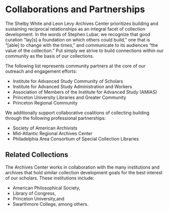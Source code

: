 <h1>Collaborations and Partnerships</h1>
<p>The Shelby White and Leon Levy Archives Center prioritizes building and sustaining reciprocal relationships as an integral facet of collection development. In the words of Stephen Lubar, we recognize that good curation “lay[s] a foundation on which others could build,” one that is “[able] to change with the times,” and communicate to its audiences “the value of the collection.” Put simply we strive to build connections within our community as the basis of our collections. </p>
<p>The following list represents community partners at the core of our outreach and engagement efforts:</p>
<ul>
<li>Institute for Advanced Study Community of Scholars</li>
<li>Institute for Advanced Study Administration and Workers</li>
<li>Association of Members of the Institute for Advanced Study (AMIAS)</li>
<li>Princeton University Libraries and Greater Community</li>
<li>Princeton Regional Community</li>
</ul>

<p>We additionally support collaborative coalitions of collecting building through the following professional partnerships:</p>
<ul>
<li>Society of American Archivists</li>
<li>Mid-Atlantic Regional Archives Center</li>
<li>Philadelphia Area Consortium of Special Collection Libraries</li>
</ul>

<h2>Related Collections</h2>
<p>The Archives Center works in collaboration with the many institutions and archives that hold similar collection development goals for the best interest of our scholars. These institutions include: </p>
<ul>
  <li>American Philosophical Society,</li>
  <li>Library of Congress,</li>
  <li>Princeton University,and </li>
  <li>Swarthmore College, among others.</li>
</ul>
